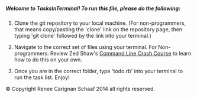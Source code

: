 ##### Welcome to TasksInTerminal! To run this file, please do the following:

1) Clone the git repository to your local machine. (For non-programmers, that means copy/pasting the 'clone' link on the repository page, then typing 'git clone' followed by the link into your terminal.)

2) Navigate to the correct set of files using your terminal. 
For Non-programmers: Review Zed Shaw's [Command Line Crash Course](http://cli.learncodethehardway.org/book/) to learn how to do this on your own.

3) Once you are in the correct folder, type 'todo.rb' into your terminal to run the task list. Enjoy!

&copy; Copyright Renee Carignan Schaaf 2014 all rights reserved.